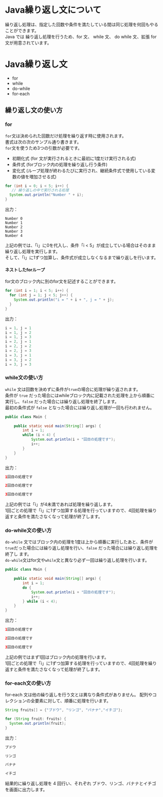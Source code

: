 # Java繰り返し文について
繰り返し処理は、指定した回数や条件を満たしている間は同じ処理を何回もやることができます。  
Java では 繰り返し処理を行うため、for 文、 while 文、 do while 文、拡張 for 文が用意されています。

# Java繰り返し文
- for
- while
- do-while
- for-each

## 繰り返し文の使い方
### for

`for`文は決められた回数だけ処理を繰り返す時に使用されます。  
書式は次の次のサンプル通り書きます。  
`for`文を使うため3つの引数が必要です。 

- 初期化式 (for 文が実行されるときに最初に1度だけ実行される式)
- 条件式 (forブロック内の処理を繰り返し行う条件)
- 変化式 (ループ処理が終わるたびに実行され、継続条件式で使用している変数の値を増加させる式)

```java
for (int i = 0; i < 5; i++) {
   // 繰り返しの中で実行される処理
  System.out.println("Number " + i);
}

```
出力：
```
Number 0
Number 1
Number 2
Number 3
Number 4
```
上記の例では、「i」に0を代入し、条件「i < 5」が成立している場合はそのまま繰り返し処理を実行します。  
そして、「i」に1ずつ加算し、条件式が成立しなくなるまで繰り返しを行います。

#### ネストしたforループ

for文のブロック内に別のfor文を記述することができます。  

```java
for (int i = 1; i < 5; i++) {
  for (int j = 1; j < 5; j++) {
    System.out.println("i = " + i + ", j = " + j);
  }
}
```

出力：
```java
i = 1, j = 1
i = 1, j = 2
i = 1, j = 3
i = 2, j = 1
i = 2, j = 2
i = 2, j = 3
i = 3, j = 1
i = 3, j = 2
i = 3, j = 3

```
### while文の使い方

`while` 文は回数を決めずに条件が`true`の場合に処理が繰り返されます。  
条件が `true` だった場合にはwhileブロック内に記載された処理を上から順番に実行し、`false` だった場合には繰り返し処理を終了します。  
最初の条件式が `false` となった場合には繰り返し処理が一回も行われません。

```java
public class Main {
 
    public static void main(String[] args) {
        int i = 1;
        while (i < 4) {
            System.out.println(i + "回目の処理です");
            i++;
        }
    }
}
```

出力：
```java
1回目の処理です

2回目の処理です

3回目の処理です
```
上記の例では「i」が4未満であれば処理を繰り返します。  
1回ごとの処理で「i」に1ずつ加算する処理を行っていますので、4回処理を繰り返すと条件を満たさなくなって処理が終了します。

### do-while文の使い方

`do-while` 文ではブロック内の処理を1度は上から順番に実行したあと、条件が`true`だった場合には繰り返し処理を行い、`false` だった場合には繰り返し処理を終了し ます。  
`do-while`文はfor文や`while`文と異なり必ず一回は繰り返し処理を行います。  

```java
public class Main {
 
    public static void main(String[] args) {
        int i = 1;
        do {
            System.out.println(i + "回目の処理です");
            i++;
        } while (i < 4);
    }
}
```

出力：
```java
1回目の処理です

2回目の処理です

3回目の処理です
```
上記の例ではまず1回はブロック内の処理を行います。  
1回ごとの処理で「i」に1ずつ加算する処理を行っていますので、4回処理を繰り返すと条件を満たさなくなって処理が終了します。

### for-each文の使い方
for-each 文は他の繰り返しを行う文とは異なり条件式がありません。
配列やコレクションの全要素に対して、順番に処理を行います。

```java
String fruits[] = {"ブドウ", "リンゴ", "バナナ","イチゴ"};

for (String fruit: fruits) {
  System.out.println(fruit);
}
```
出力：
```java
ブドウ

リンゴ

バナナ

イチゴ
```
結果的に繰り返し処理を 4 回行い、それぞれ ブドウ、リンゴ、バナナとイチゴ を画面に出力します。
